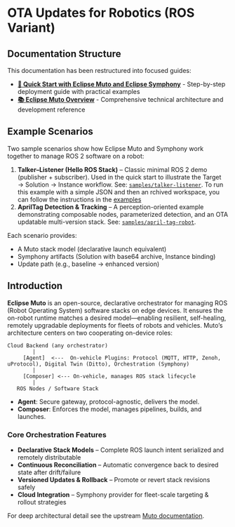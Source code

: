 # OTA Updates for Robotics (ROS Variant)

## Documentation Structure

This documentation has been restructured into focused guides:

- **[🚀 Quick Start with Eclipse Muto and Eclipse Symphony](https://github.com/eclipse-muto/muto/blob/main/docs/user_guide/quick_start.md)** - Step-by-step deployment guide with practical examples
- **[📚 Eclipse Muto Overview](https://github.com/eclipse-muto/muto/blob/main/docs/project_overview.md)** - Comprehensive technical architecture and development reference

## Example Scenarios

Two sample scenarios show how Eclipse Muto and Symphony work together to manage ROS 2 software on a robot:

1. **Talker–Listener (Hello ROS Stack)** – Classic minimal ROS 2 demo (publisher + subscriber). Used in the quick start to illustrate the Target → Solution → Instance workflow. See: [`samples/talker-listener`](https://github.com/eclipse-muto/muto/tree/main/docs/samples/talker-listener).
To run this example with a simple JSON and then an rchived workspace, you can follow the instructions in the [examples](https://github.com/eclipse-muto/muto/blob/main/docs/user_guide/running_examples.md)
2. **AprilTag Detection & Tracking** – A perception-oriented example demonstrating composable nodes, parameterized detection, and an OTA updatable multi-version stack. See: [`samples/april-tag-robot`](./samples/april-tag-robot/).

Each scenario provides:
- A Muto stack model (declarative launch equivalent)
- Symphony artifacts (Solution with base64 archive, Instance binding)
- Update path (e.g., baseline → enhanced version)

## Introduction

**Eclipse Muto** is an open-source, declarative orchestrator for managing ROS (Robot Operating System) software stacks on edge devices. It ensures the on-robot runtime matches a desired model—enabling resilient, self-healing, remotely upgradable deployments for fleets of robots and vehicles. Muto’s architecture centers on two cooperating on-device roles:

```
Cloud Backend (any orchestrator)
        |
     [Agent]  <---  On-vehicle Plugins: Protocol (MQTT, HTTP, Zenoh, uProtocol), Digital Twin (Ditto), Orchestration (Symphony)
        |
     [Composer] <--- On-vehicle, manages ROS stack lifecycle
        |
   ROS Nodes / Software Stack
```

- **Agent**: Secure gateway, protocol-agnostic, delivers the model.
- **Composer**: Enforces the model, manages pipelines, builds, and launches.

### Core Orchestration Features
- **Declarative Stack Models** – Complete ROS launch intent serialized and remotely distributable
- **Continuous Reconciliation** – Automatic convergence back to desired state after drift/failure
- **Versioned Updates & Rollback** – Promote or revert stack revisions safely
- **Cloud Integration** – Symphony provider for fleet-scale targeting & rollout strategies


For deep architectural detail see the upstream [Muto documentation](https://github.com/eclipse-muto/muto/blob/main/docs/readme.md).

